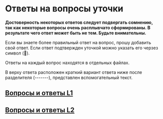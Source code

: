 # Ответы на вопросы уточки

**Достоверность некоторых ответов следует подвергать сомнению, так как некоторые вопросы очень расплывчато сформированы. В результате чего ответ может быть не тем.
Будьте внимательны.**

Если вы знаете более правильный ответ на вопрос, прошу добавить свой ответ. Если ответ подтвержден уточкой можно указать его черзез символ (&#129414;).

Ответы на каждый вопрос находятся в отдельных файлах.

В верху ответа расположен краткий вариант ответа ниже после разделителя (-------), представлен вспомогательный текст.



## [Вопросы и ответы L1](/L1/L1_.md)

## [Вопросы и ответы L2](/L2/L2_.md)
